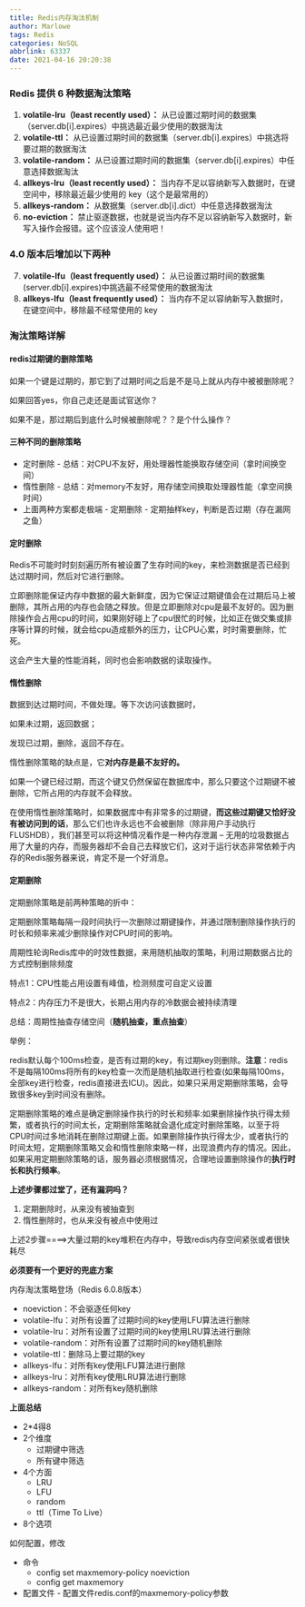 ```yaml
---
title: Redis内存淘汰机制
author: Marlowe
tags: Redis
categories: NoSQL
abbrlink: 63337
date: 2021-04-16 20:20:38
---
```


<!--more-->

### Redis 提供 6 种数据淘汰策略

1. **volatile-lru（least recently used）：** 从已设置过期时间的数据集（server.db[i].expires）中挑选最近最少使用的数据淘汰
2. **volatile-ttl：** 从已设置过期时间的数据集（server.db[i].expires）中挑选将要过期的数据淘汰
3. **volatile-random：** 从已设置过期时间的数据集（server.db[i].expires）中任意选择数据淘汰
4. **allkeys-lru（least recently used）：** 当内存不足以容纳新写入数据时，在键空间中，移除最近最少使用的 key（这个是最常用的）
5. **allkeys-random：** 从数据集（server.db[i].dict）中任意选择数据淘汰
6. **no-eviction：** 禁止驱逐数据，也就是说当内存不足以容纳新写入数据时，新写入操作会报错。这个应该没人使用吧！


### 4.0 版本后增加以下两种

7. **volatile-lfu（least frequently used）：** 从已设置过期时间的数据集(server.db[i].expires)中挑选最不经常使用的数据淘汰
8. **allkeys-lfu（least frequently used）：** 当内存不足以容纳新写入数据时，在键空间中，移除最不经常使用的 key

### 淘汰策略详解

#### redis过期键的删除策略

如果一个键是过期的，那它到了过期时间之后是不是马上就从内存中被被删除呢？

如果回答yes，你自己走还是面试官送你？

如果不是，那过期后到底什么时候被删除呢？？是个什么操作？

#### 三种不同的删除策略

* 定时删除 - 总结：对CPU不友好，用处理器性能换取存储空间（拿时间换空间）
* 惰性删除 - 总结：对memory不友好，用存储空间换取处理器性能（拿空间换时间）
* 上面两种方案都走极端 - 定期删除 - 定期抽样key，判断是否过期（存在漏网之鱼）

#### 定时删除

Redis不可能时时刻刻遍历所有被设置了生存时间的key，来检测数据是否已经到达过期时间，然后对它进行删除。

立即删除能保证内存中数据的最大新鲜度，因为它保证过期键值会在过期后马上被删除，其所占用的内存也会随之释放。但是立即删除对cpu是最不友好的。因为删除操作会占用cpu的时间，如果刚好碰上了cpu很忙的时候，比如正在做交集或排序等计算的时候，就会给cpu造成额外的压力，让CPU心累，时时需要删除，忙死。

这会产生大量的性能消耗，同时也会影响数据的读取操作。

#### 惰性删除

数据到达过期时间，不做处理。等下次访问该数据时，

如果未过期，返回数据；

发现已过期，删除，返回不存在。

惰性删除策略的缺点是，它**对内存是最不友好的。**

如果一个键已经过期，而这个键又仍然保留在数据库中，那么只要这个过期键不被删除，它所占用的内存就不会释放。

在使用惰性删除策略时，如果数据库中有非常多的过期键，**而这些过期键又恰好没有被访问到的话**，那么它们也许永远也不会被删除（除非用户手动执行FLUSHDB），我们甚至可以将这种情况看作是一种内存泄漏 – 无用的垃圾数据占用了大量的内存，而服务器却不会自己去释放它们，这对于运行状态非常依赖于内存的Redis服务器来说，肯定不是一个好消息。

#### 定期删除

定期删除策略是前两种策略的折中：

定期删除策略每隔一段时间执行一次删除过期键操作，并通过限制删除操作执行的时长和频率来减少删除操作对CPU时间的影响。

周期性轮询Redis库中的时效性数据，来用随机抽取的策略，利用过期数据占比的方式控制删除频度

特点1：CPU性能占用设置有峰值，检测频度可自定义设置

特点2：内存压力不是很大，长期占用内存的冷数据会被持续清理

总结：周期性抽查存储空间（**随机抽查，重点抽查**）

举例：

redis默认每个100ms检查，是否有过期的key，有过期key则删除。**注意**：redis不是每隔100ms将所有的key检查一次而是随机抽取进行检查(如果每隔100ms，全部key进行检查，redis直接进去ICU)。因此，如果只采用定期删除策略，会导致很多key到时间没有删除。

定期删除策略的难点是确定删除操作执行的时长和频率:如果删除操作执行得太频繁，或者执行的时间太长，定期删除策略就会退化成定时删除策略，以至于将CPU时间过多地消耗在删除过期键上面。如果删除操作执行得太少，或者执行的时间太短，定期删除策略又会和惰性删除束略一样，出现浪费内存的情况。因此，如果采用定期删除策略的话，服务器必须根据情况，合理地设置删除操作的**执行时长和执行频率**。

**上述步骤都过堂了，还有漏洞吗？**

1. 定期删除时，从来没有被抽查到
2. 惰性删除时，也从来没有被点中使用过

上述2步骤====>大量过期的key堆积在内存中，导致redis内存空间紧张或者很快耗尽

**必须要有一个更好的兜底方案**

内存淘汰策略登场（Redis 6.0.8版本）

* noeviction：不会驱逐任何key
* volatile-lfu：对所有设置了过期时间的key使用LFU算法进行删除
* volatile-Iru：对所有设置了过期时间的key使用LRU算法进行删除
* volatile-random：对所有设置了过期时间的key随机删除
* volatile-ttl：删除马上要过期的key
* allkeys-lfu：对所有key使用LFU算法进行删除
* allkeys-Iru：对所有key使用LRU算法进行删除
* allkeys-random：对所有key随机删除

**上面总结**

* 2*4得8
* 2个维度
  * 过期键中筛选
  * 所有键中筛选
* 4个方面
  * LRU
  * LFU
  * random
  * ttl（Time To Live）
* 8个选项

如何配置，修改

* 命令
  * config set maxmemory-policy noeviction
  * config get maxmemory
* 配置文件 - 配置文件redis.conf的maxmemory-policy参数
